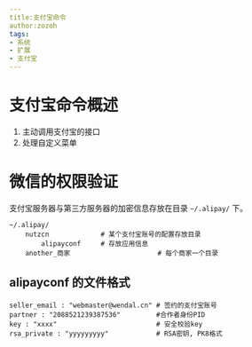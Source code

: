 ```yaml
---
title:支付宝命令
author:zozoh
tags:
- 系统
- 扩展
- 支付宝
---
```


# 支付宝命令概述

1. 主动调用支付宝的接口
2. 处理自定义菜单

# 微信的权限验证

支付宝服务器与第三方服务器的加密信息存放在目录 `~/.alipay/` 下。

    ~/.alipay/
        nutzcn             # 某个支付宝账号的配置存放目录
            alipayconf     # 存放应用信息
        another_商家                      # 每个商家一个目录

## alipayconf 的文件格式 

```
seller_email : "webmaster@wendal.cn" # 签约的支付宝账号
partner : "2088521239387536"         #合作者身份PID
key : "xxxx"                         # 安全校验key
rsa_private : "yyyyyyyyy"            # RSA密钥, PK8格式
```